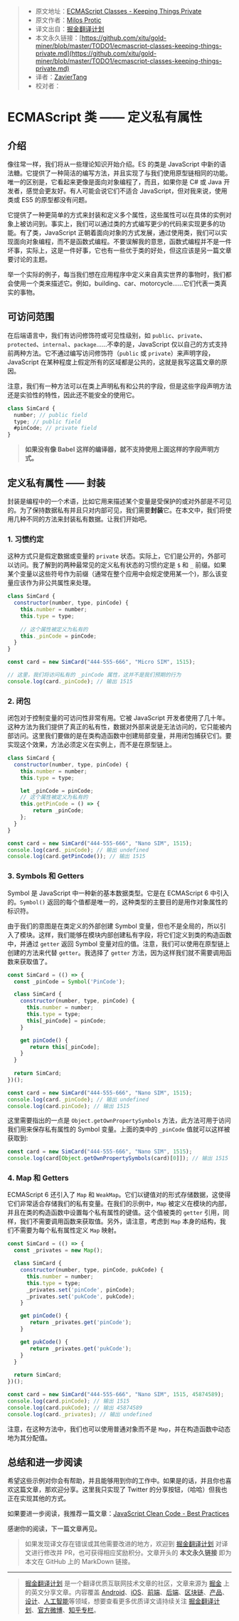 > * 原文地址：[ECMAScript Classes - Keeping Things Private](https://devinduct.com/blogpost/23/ecmascript-classes-keeping-things-private)
> * 原文作者：[Milos Protic](https://devinduct.com/blogpost/23/ecmascript-classes-keeping-things-private)
> * 译文出自：[掘金翻译计划](https://github.com/xitu/gold-miner)
> * 本文永久链接：[https://github.com/xitu/gold-miner/blob/master/TODO1/ecmascript-classes-keeping-things-private.md](https://github.com/xitu/gold-miner/blob/master/TODO1/ecmascript-classes-keeping-things-private.md)
> * 译者：[ZavierTang](https://github.com/ZavierTang)
> * 校对者：

# ECMAScript 类 —— 定义私有属性

## 介绍

像往常一样，我们将从一些理论知识开始介绍。ES 的类是 JavaScript 中新的语法糖。它提供了一种简洁的编写方法，并且实现了与我们使用原型链相同的功能。唯一的区别是，它看起来更像是面向对象编程了，而且，如果你是 C# 或 Java 开发者，感觉会更友好。有人可能会说它们不适合 JavaScript，但对我来说，使用类或 ES5 的原型都没有问题。

它提供了一种更简单的方式来封装和定义多个属性，这些属性可以在具体的实例对象上被访问到。事实上，我们可以通过类的方式编写更少的代码来实现更多的功能。有了类，JavaScript 正朝着面向对象的方式发展，通过使用类，我们可以实现面向对象编程，而不是函数式编程。不要误解我的意思，函数式编程并不是一件坏事，实际上，这是一件好事，它也有一些优于类的好处，但这应该是另一篇文章要讨论的主题。

举一个实际的例子，每当我们想在应用程序中定义来自真实世界的事物时，我们都会使用一个类来描述它。例如，building、car、motorcycle……它们代表一类真实的事物。

## 可访问范围

在后端语言中，我们有访问修饰符或可见性级别，如 `public`、`private`、`protected`、`internal`、`package`……不幸的是，JavaScript 仅以自己的方式支持前两种方法。它不通过编写访问修饰符（`public` 或 `private`）来声明字段，JavaScript 在某种程度上假定所有的区域都是公共的，这就是我写这篇文章的原因。

注意，我们有一种方法可以在类上声明私有和公共的字段，但是这些字段声明方法还是实验性的特性，因此还不能安全的使用它。

```js
class SimCard {
  number; // public field
  type; // public field
  #pinCode; // private field
}
```

> **如果没有像 Babel 这样的编译器，就不支持使用上面这样的字段声明方式。**

## 定义私有属性 —— 封装

封装是编程中的一个术语，比如它用来描述某个变量是受保护的或对外部是不可见的。为了保持数据私有并且只对内部可见，我们需要**封装**它。在本文中，我们将使用几种不同的方法来封装私有数据。让我们开始吧。

### 1. 习惯约定

这种方式只是假定数据或变量的 `private` 状态。实际上，它们是公开的，外部可以访问。我了解到的两种最常见的定义私有状态的习惯约定是 `$` 和 `_` 前缀。如果某个变量以这些符号作为前缀（通常在整个应用中会规定使用某一个)，那么该变量应该作为非公共属性来处理。

```js
class SimCard {
  constructor(number, type, pinCode) {
    this.number = number;
    this.type = type;
    
    // 这个属性被定义为私有的
    this._pinCode = pinCode;
  }
}

const card = new SimCard("444-555-666", "Micro SIM", 1515);

// 这里，我们将访问私有的 _pinCode 属性，这并不是我们预期的行为
console.log(card._pinCode); // 输出 1515
```

### 2. 闭包

闭包对于控制变量的可访问性非常有用。它被 JavaScript 开发者使用了几十年。这种方法为我们提供了真正的私有性，数据对外部来说是无法访问的，它只能被内部访问。这里我们要做的是在类构造函数中创建局部变量，并用闭包捕获它们。要实现这个效果，方法必须定义在实例上，而不是在原型链上。

```js
class SimCard {
  constructor(number, type, pinCode) {
    this.number = number;
    this.type = type;

    let _pinCode = pinCode;
    // 这个属性被定义为私有的
    this.getPinCode = () => {
        return _pinCode;
    };
  }
}

const card = new SimCard("444-555-666", "Nano SIM", 1515);
console.log(card._pinCode); // 输出 undefined
console.log(card.getPinCode()); // 输出 1515
```

### 3. Symbols 和 Getters

Symbol 是 JavaScript 中一种新的基本数据类型。它是在 ECMAScript 6 中引入的。`Symbol()` 返回的每个值都是唯一的，这种类型的主要目的是用作对象属性的标识符。

由于我们的意图是在类定义的外部创建 Symbol 变量，但也不是全局的，所以引入了模块。这样，我们能够在模块内部创建私有字段，将它们定义到类的构造函数中，并通过 `getter` 返回 Symbol 变量对应的值。注意，我们可以使用在原型链上创建的方法来代替 `getter`。我选择了 `getter` 方法，因为这样我们就不需要调用函数来获取值了。

```js
const SimCard = (() => {
  const _pinCode = Symbol('PinCode');

  class SimCard {
    constructor(number, type, pinCode) {
      this.number = number;
      this.type = type;
      this[_pinCode] = pinCode;
    }

    get pinCode() {
       return this[_pinCode];
    }
  }
  
  return SimCard;
})();

const card = new SimCard("444-555-666", "Nano SIM", 1515);
console.log(card._pinCode); // 输出 undefined
console.log(card.pinCode); // 输出 1515
```

这里需要指出的一点是 `Object.getOwnPropertySymbols` 方法，此方法可用于访问我们用来保存私有属性的 Symbol 变量。上面的类中的 `_pinCode` 值就可以这样被获取到:

```js
const card = new SimCard("444-555-666", "Nano SIM", 1515);
console.log(card[Object.getOwnPropertySymbols(card)[0]]); // 输出 1515

```

### 4. Map 和 Getters

ECMAScript 6 还引入了 `Map` 和 `WeakMap`。它们以键值对的形式存储数据，这使得它们非常适合存储我们的私有变量。在我们的示例中，`Map` 被定义在模块的内部，并且在类的构造函数中设置每个私有属性的键值。这个值被类的 `getter` 引用，同样，我们不需要调用函数来获取值。另外，请注意，考虑到 `Map` 本身的结构，我们不需要为每个私有属性定义 `Map` 映射。

```js
const SimCard = (() => {
  const _privates = new Map();

  class SimCard {
    constructor(number, type, pinCode, pukCode) {
      this.number = number;
      this.type = type;
      _privates.set('pinCode', pinCode);
      _privates.set('pukCode', pukCode);
    }

    get pinCode() {
       return _privates.get('pinCode');
    }

    get pukCode() {
       return _privates.get('pukCode');
    }
  }
  
  return SimCard;
})();

const card = new SimCard("444-555-666", "Nano SIM", 1515, 45874589);
console.log(card.pinCode); // 输出 1515
console.log(card.pukCode); // 输出 45874589
console.log(card._privates); // 输出 undefined
```

注意，在这种方法中，我们也可以使用普通对象而不是 `Map`，并在构造函数中动态地为其分配值。

## 总结和进一步阅读

希望这些示例对你会有帮助，并且能够用到你的工作中。如果是的话，并且你也喜欢这篇文章，那欢迎分享。这里我只实现了 Twitter 的分享按钮，（哈哈）但我也正在实现其他的方式。

如果要进一步阅读，我推荐一篇文章：[JavaScript Clean Code - Best Practices](https://github.com/xitu/gold-miner/blob/master/TODO1/javascript-clean-code-best-practices.md)

感谢你的阅读，下一篇文章再见。

> 如果发现译文存在错误或其他需要改进的地方，欢迎到 [掘金翻译计划](https://github.com/xitu/gold-miner) 对译文进行修改并 PR，也可获得相应奖励积分。文章开头的 **本文永久链接** 即为本文在 GitHub 上的 MarkDown 链接。

---

> [掘金翻译计划](https://github.com/xitu/gold-miner) 是一个翻译优质互联网技术文章的社区，文章来源为 [掘金](https://juejin.im) 上的英文分享文章。内容覆盖 [Android](https://github.com/xitu/gold-miner#android)、[iOS](https://github.com/xitu/gold-miner#ios)、[前端](https://github.com/xitu/gold-miner#前端)、[后端](https://github.com/xitu/gold-miner#后端)、[区块链](https://github.com/xitu/gold-miner#区块链)、[产品](https://github.com/xitu/gold-miner#产品)、[设计](https://github.com/xitu/gold-miner#设计)、[人工智能](https://github.com/xitu/gold-miner#人工智能)等领域，想要查看更多优质译文请持续关注 [掘金翻译计划](https://github.com/xitu/gold-miner)、[官方微博](http://weibo.com/juejinfanyi)、[知乎专栏](https://zhuanlan.zhihu.com/juejinfanyi)。
